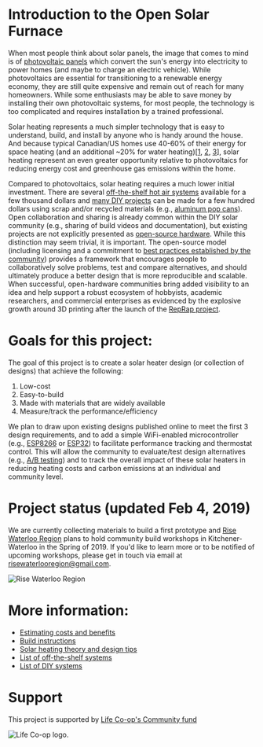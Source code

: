 # Introduction to the Open Solar Furnace

When most people think about solar panels, the image that comes to mind is of [photovoltaic panels](https://en.wikipedia.org/wiki/Photovoltaics) which convert the sun's energy into electricity to power homes (and maybe to charge an electric vehicle). While photovoltaics are essential for transitioning to a renewable energy economy, they are still quite expensive and remain out of reach for many homeowners. While some enthusiasts may be able to save money by installing their own photovoltaic systems, for most people, the technology is too complicated and requires installation by a trained professional.

Solar heating represents a much simpler technology that is easy to understand, build, and install by anyone who is handy around the house. And because typical Canadian/US homes use 40-60% of their energy for space heating (and an additional ~20% for water heating)[[1], [2], [3]], solar heating represent an even greater opportunity relative to photovoltaics for reducing energy cost and greenhouse gas emissions within the home.

Compared to photovoltaics, solar heating requires a much lower initial investment. There are several [off-the-shelf hot air systems](https://gitlab.com/ryanfobel/open-solar-furnace/wikis/off-the-shelf-systems) available for a few thousand dollars and [many DIY projects](https://gitlab.com/ryanfobel/open-solar-furnace/wikis/DIY-systems) can be made for a few hundred dollars using scrap and/or recycled materials (e.g., [aluminum pop cans](https://www.freeonplate.com/examples-of-diy-solar-panels/)). Open collaboration and sharing is already common within the DIY solar community (e.g., sharing of build videos and documentation), but existing projects are not explicitly presented as [open-source hardware](https://en.wikipedia.org/wiki/Open-source_hardware). While this distinction may seem trivial, it is important. The open-source model (including licensing and a commitment to [best practices established by the community](https://www.oshwa.org/sharing-best-practices/)) provides a framework that encourages people to collaboratively solve problems, test and compare alternatives, and should ultimately produce a better design that is more reproducible and scalable. When successful, open-hardware communities bring added visibility to an idea and help support a robust ecosystem of hobbyists, academic researchers, and commercial enterprises as evidenced by the explosive growth around 3D printing after the launch of the [RepRap project](https://en.wikipedia.org/wiki/RepRap_project).

# Goals for this project:

The goal of this project is to create a solar heater design (or collection of designs) that achieve the following:

1. Low-cost
2. Easy-to-build
3. Made with materials that are widely available
4. Measure/track the performance/efficiency

We plan to draw upon existing designs published online to meet the first 3 design requirements, and to add a simple WiFi-enabled microcontroller (e.g., [ESP8266](https://en.wikipedia.org/wiki/ESP8266) or [ESP32](https://en.wikipedia.org/wiki/ESP32)) to facilitate performance tracking and thermostat control. This will allow the community to evaluate/test design alternatives (e.g., [A/B testing](https://en.wikipedia.org/wiki/A/B_testing)) and to track the overall impact of these solar heaters in reducing heating costs and carbon emissions at an individual and community level.

# Project status (updated Feb 4, 2019)

We are currently collecting materials to build a first prototype and [Rise Waterloo Region](https://www.facebook.com/risewaterlooregion/) plans to hold community build workshops in Kitchener-Waterloo in the Spring of 2019. If you'd like to learn more or to be notified of upcoming workshops, please get in touch via email at risewaterlooregion@gmail.com.

![Rise Waterloo Region](https://gitlab.com/ryanfobel/open-solar-furnace/wikis/uploads/c18c53d37defcee7939215fca3499d04/image.png)

# More information:

* [Estimating costs and benefits](https://gitlab.com/ryanfobel/open-solar-furnace/wikis/Estimating-costs-and-benefits)
* [Build instructions](https://gitlab.com/ryanfobel/open-solar-furnace/wikis/Build-instructions)
* [Solar heating theory and design tips](https://gitlab.com/ryanfobel/open-solar-furnace/wikis/Solar-heating-theory-and-design-tips)
* [List of off-the-shelf systems](https://gitlab.com/ryanfobel/open-solar-furnace/wikis/off-the-shelf-systems)
* [List of DIY systems](https://gitlab.com/ryanfobel/open-solar-furnace/wikis/DIY-systems)

# Support

This project is supported by [Life Co-op's Community fund](http://www.lifecoop.ca/lifes-community-fund)

![Life Co-op logo](https://gitlab.com/ryanfobel/open-solar-furnace/wikis/uploads/31845e7600df52725a43f774fb5dab4e/image.png).

[1]: https://www.eia.gov/todayinenergy/detail.php?id=10271
[2]: https://www.hydroone.com/saving-money-and-energy/residential/tips-and-tools/home-heating-guide
[3]: http://www.hydroquebec.com/residential/customer-space/electricity-use/electricity-consumption-by-use.html